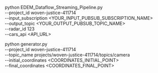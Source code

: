 python EDEM_Dataflow_Streaming_Pipeline.py \
    --project_id woven-justice-411714 \
    --input_subscription <YOUR_INPUT_PUBSUB_SUBSCRIPTION_NAME> \
    --output_topic <YOUR_OUTPUT_PUBSUB_TOPIC_NAME> \
    --radar_id 123 \
    --cars_api <API_URL>



python generator.py \
    --project_id woven-justice-411714 \
    --topic_name projects/woven-justice-411714/topics/camera\
    --initial_coordinates <COORDINATES_INITIAL_POINT> \
    --final_coordinates <COORDINATES_FINAL_POINT>
